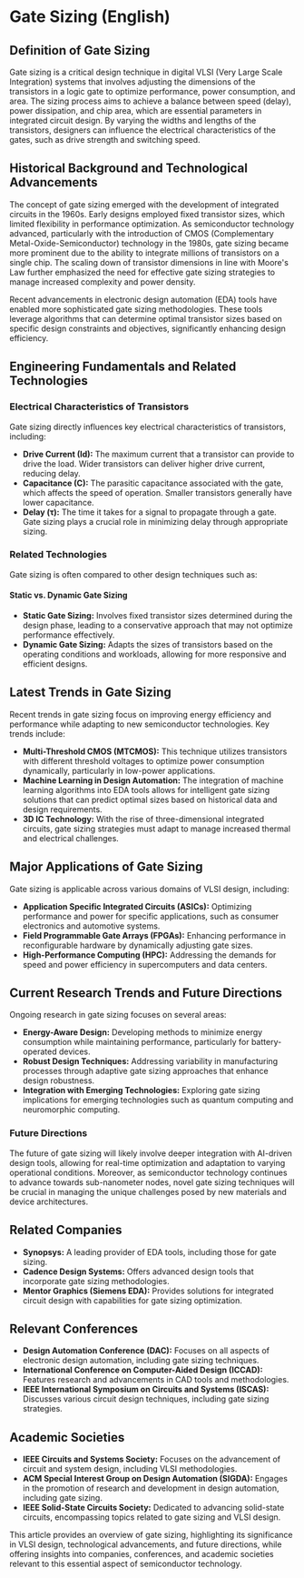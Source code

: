 # Gate Sizing (English)

## Definition of Gate Sizing

Gate sizing is a critical design technique in digital VLSI (Very Large Scale Integration) systems that involves adjusting the dimensions of the transistors in a logic gate to optimize performance, power consumption, and area. The sizing process aims to achieve a balance between speed (delay), power dissipation, and chip area, which are essential parameters in integrated circuit design. By varying the widths and lengths of the transistors, designers can influence the electrical characteristics of the gates, such as drive strength and switching speed.

## Historical Background and Technological Advancements

The concept of gate sizing emerged with the development of integrated circuits in the 1960s. Early designs employed fixed transistor sizes, which limited flexibility in performance optimization. As semiconductor technology advanced, particularly with the introduction of CMOS (Complementary Metal-Oxide-Semiconductor) technology in the 1980s, gate sizing became more prominent due to the ability to integrate millions of transistors on a single chip. The scaling down of transistor dimensions in line with Moore's Law further emphasized the need for effective gate sizing strategies to manage increased complexity and power density.

Recent advancements in electronic design automation (EDA) tools have enabled more sophisticated gate sizing methodologies. These tools leverage algorithms that can determine optimal transistor sizes based on specific design constraints and objectives, significantly enhancing design efficiency.

## Engineering Fundamentals and Related Technologies

### Electrical Characteristics of Transistors

Gate sizing directly influences key electrical characteristics of transistors, including:

- **Drive Current (Id):** The maximum current that a transistor can provide to drive the load. Wider transistors can deliver higher drive current, reducing delay.
- **Capacitance (C):** The parasitic capacitance associated with the gate, which affects the speed of operation. Smaller transistors generally have lower capacitance.
- **Delay (τ):** The time it takes for a signal to propagate through a gate. Gate sizing plays a crucial role in minimizing delay through appropriate sizing.

### Related Technologies

Gate sizing is often compared to other design techniques such as:

#### Static vs. Dynamic Gate Sizing

- **Static Gate Sizing:** Involves fixed transistor sizes determined during the design phase, leading to a conservative approach that may not optimize performance effectively.
- **Dynamic Gate Sizing:** Adapts the sizes of transistors based on the operating conditions and workloads, allowing for more responsive and efficient designs.

## Latest Trends in Gate Sizing

Recent trends in gate sizing focus on improving energy efficiency and performance while adapting to new semiconductor technologies. Key trends include:

- **Multi-Threshold CMOS (MTCMOS):** This technique utilizes transistors with different threshold voltages to optimize power consumption dynamically, particularly in low-power applications.
- **Machine Learning in Design Automation:** The integration of machine learning algorithms into EDA tools allows for intelligent gate sizing solutions that can predict optimal sizes based on historical data and design requirements.
- **3D IC Technology:** With the rise of three-dimensional integrated circuits, gate sizing strategies must adapt to manage increased thermal and electrical challenges.

## Major Applications of Gate Sizing

Gate sizing is applicable across various domains of VLSI design, including:

- **Application Specific Integrated Circuits (ASICs):** Optimizing performance and power for specific applications, such as consumer electronics and automotive systems.
- **Field Programmable Gate Arrays (FPGAs):** Enhancing performance in reconfigurable hardware by dynamically adjusting gate sizes.
- **High-Performance Computing (HPC):** Addressing the demands for speed and power efficiency in supercomputers and data centers.

## Current Research Trends and Future Directions

Ongoing research in gate sizing focuses on several areas:

- **Energy-Aware Design:** Developing methods to minimize energy consumption while maintaining performance, particularly for battery-operated devices.
- **Robust Design Techniques:** Addressing variability in manufacturing processes through adaptive gate sizing approaches that enhance design robustness.
- **Integration with Emerging Technologies:** Exploring gate sizing implications for emerging technologies such as quantum computing and neuromorphic computing.

### Future Directions

The future of gate sizing will likely involve deeper integration with AI-driven design tools, allowing for real-time optimization and adaptation to varying operational conditions. Moreover, as semiconductor technology continues to advance towards sub-nanometer nodes, novel gate sizing techniques will be crucial in managing the unique challenges posed by new materials and device architectures.

## Related Companies

- **Synopsys:** A leading provider of EDA tools, including those for gate sizing.
- **Cadence Design Systems:** Offers advanced design tools that incorporate gate sizing methodologies.
- **Mentor Graphics (Siemens EDA):** Provides solutions for integrated circuit design with capabilities for gate sizing optimization.

## Relevant Conferences

- **Design Automation Conference (DAC):** Focuses on all aspects of electronic design automation, including gate sizing techniques.
- **International Conference on Computer-Aided Design (ICCAD):** Features research and advancements in CAD tools and methodologies.
- **IEEE International Symposium on Circuits and Systems (ISCAS):** Discusses various circuit design techniques, including gate sizing strategies.

## Academic Societies

- **IEEE Circuits and Systems Society:** Focuses on the advancement of circuit and system design, including VLSI methodologies.
- **ACM Special Interest Group on Design Automation (SIGDA):** Engages in the promotion of research and development in design automation, including gate sizing.
- **IEEE Solid-State Circuits Society:** Dedicated to advancing solid-state circuits, encompassing topics related to gate sizing and VLSI design.

This article provides an overview of gate sizing, highlighting its significance in VLSI design, technological advancements, and future directions, while offering insights into companies, conferences, and academic societies relevant to this essential aspect of semiconductor technology.